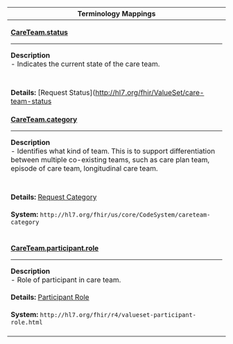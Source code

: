 |Terminology Mappings|
|---|
|<p>**[CareTeam.status](http://hl7.org/fhir/R4/careteam-definitions.html#CareTeam.status)**<hr>**Description**<br>- Indicates the current state of the care team.
<br><br>**Details:** [Request Status](http://hl7.org/fhir/ValueSet/care-team-status|4.0.1)<br><br>**System:** `http://hl7.org/fhir/request-status`<br><br>|
|<p>**[CareTeam.category](http://hl7.org/fhir/R4/careteam-definitions.html#CareTeam.category)**<hr>**Description**<br>- Identifies what kind of team. This is to support differentiation between multiple co-existing teams, such as care plan team, episode of care team, longitudinal care team.
<br><br>**Details:** [Request Category](http://hl7.org/fhir/valueset-care-team-category.html)<br><br>**System:** `http://hl7.org/fhir/us/core/CodeSystem/careteam-category`<br><br>|
|<p>**[CareTeam.participant.role](http://hl7.org/fhir/R4/careteam-definitions.html#CareTeam.participant.role)**<hr>**Description**<br>- Role of participant in care team.<br><br>**Details:** [Participant Role](http://hl7.org/fhir/careteam-definitions.html#CareTeam.participant.role)<br><br>**System:** `http://hl7.org/fhir/r4/valueset-participant-role.html`<br><br>|
